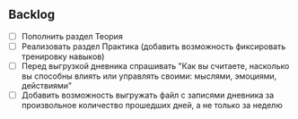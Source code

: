 ## Backlog

- [ ] Пополнить раздел Теория
- [ ] Реализовать раздел Практика (добавить возможность фиксировать тренировку навыков)
- [ ] Перед выгрузкой дневника спрашивать "Как вы считаете, насколько вы способны влиять или управлять своими: мыслями, эмоциями, действиями"
- [ ] Добавить возможность выгружать файл с записями дневника за произвольное количество прошедших дней, а не только за неделю
